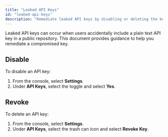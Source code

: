 ```yaml
---
title: "Leaked API Keys"
id: "leaked-api-keys"
description: "Remediate leaked API keys by disabling or deleting the key."
---
```


Leaked API keys can occur when users accidentally include a plain text API key in a public repository. This document provides guidance to help you remediate a compromised key.

## Disable

To disable an API key:

1. From the console, select **Settings**.
2. Under **API Keys**, select the toggle and select **Yes**.

## Revoke

To delete an API key:

1. From the console, select **Settings**.
2. Under **API Keys**, select the trash can icon and select **Revoke Key**.
